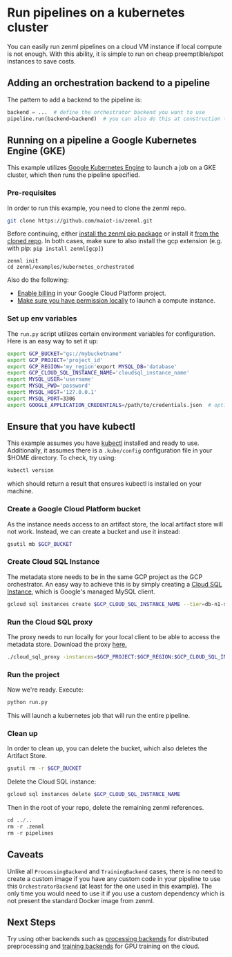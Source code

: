 # Run pipelines on a kubernetes cluster
You can easily run zenml pipelines on a cloud VM instance if local compute is not enough. With this ability, it 
is simple to run on cheap preemptible/spot instances to save costs.

## Adding an orchestration backend to a pipeline
The pattern to add a backend to the pipeline is:

```python
backend = ...  # define the orchestrator backend you want to use
pipeline.run(backend=backend)  # you can also do this at construction time
```

## Running on a pipeline a Google Kubernetes Engine (GKE)
This example utilizes [Google Kubernetes Engine](https://cloud.google.com/kubernetes-engine) to launch a job on a GKE cluster, 
which then runs the pipeline specified.

### Pre-requisites
In order to run this example, you need to clone the zenml repo.

```bash
git clone https://github.com/maiot-io/zenml.git
```

Before continuing, either [install the zenml pip package](https://docs.zenml.io/getting-started/installation.html) or install it [from the cloned repo](../../zenml/README.md). 
In both cases, make sure to also install the gcp extension (e.g. with pip: `pip install zenml[gcp]`)

```
zenml init
cd zenml/examples/kubernetes_orchestrated
```

Also do the following:

* [Enable billing](https://cloud.google.com/billing/docs/how-to/modify-project#enable_billing_for_a_project) in your Google Cloud Platform project.
* [Make sure you have permission locally](https://cloud.google.com/compute/docs/access/iam) to launch a compute instance.

### Set up env variables
The `run.py` script utilizes certain environment variables for configuration. 
Here is an easy way to set it up:

```bash
export GCP_BUCKET="gs://mybucketname"
export GCP_PROJECT='project_id'
export GCP_REGION='my_region'export MYSQL_DB='database'
export GCP_CLOUD_SQL_INSTANCE_NAME='cloudsql_instance_name'
export MYSQL_USER='username'
export MYSQL_PWD='password'
export MYSQL_HOST='127.0.0.1'
export MYSQL_PORT=3306
export GOOGLE_APPLICATION_CREDENTIALS=/path/to/credentials.json  # optional for permissions to launch dataflow jobs
```

## Ensure that you have kubectl
This example assumes you have [kubectl](https://kubernetes.io/docs/tasks/tools/install-kubectl/) installed and ready 
to use. Additionally, it assumes there is a `.kube/config` configuration file in your $HOME directory. To check, try using:

```bash
kubectl version
```
which should return a result that ensures kubectl is installed on your machine.

### Create a Google Cloud Platform bucket
As the instance needs access to an artifact store, the local artifact store will not work. Instead, we can create a 
bucket and use it instead:

```bash
gsutil mb $GCP_BUCKET
```

### Create Cloud SQL Instance
The metadata store needs to be in the same GCP project as the GCP orchestrator. An easy way to achieve 
this is by simply creating a [Cloud SQL Instance](https://cloud.google.com/sql/), which is Google's managed MySQL client.

```bash
gcloud sql instances create $GCP_CLOUD_SQL_INSTANCE_NAME --tier=db-n1-standard-2 --region=$GCP_REGION
```

### Run the Cloud SQL proxy
The proxy needs to run locally for your local client to be able to access the metadata store. Download the proxy [here.](https://cloud.google.com/sql/docs/mysql/sql-proxy#linux-64-bit)

```bash
./cloud_sql_proxy -instances=$GCP_PROJECT:$GCP_REGION:$GCP_CLOUD_SQL_INSTANCE_NAME=tcp:3306 -credential_file=$GOOGLE_APPLICATION_CREDENTIALS
```

### Run the project
Now we're ready. Execute:

```bash
python run.py
```
This will launch a kubernetes job that will run the entire pipeline.

### Clean up
In order to clean up, you can delete the bucket, which also deletes the Artifact Store.

```bash
gsutil rm -r $GCP_BUCKET
```

Delete the Cloud SQL instance:

```bash
gcloud sql instances delete $GCP_CLOUD_SQL_INSTANCE_NAME 
```

Then in the root of your repo, delete the remaining zenml references.

```python
cd ../..
rm -r .zenml
rm -r pipelines
```

## Caveats
Unlike all `ProcessingBackend` and `TrainingBackend` cases, there is no need to create a custom image if you have 
any custom code in your pipeline to use this `OrchestratorBackend` (at least for the one used in this example). 
The only time you would need to use it if you use a custom dependency which is not present the standard Docker image from 
zenml.

## Next Steps
Try using other backends such as [processing backends](../distributed_processing) for distributed preprocessing and [training backends](../cloud_gpu_training) for 
GPU training on the cloud.